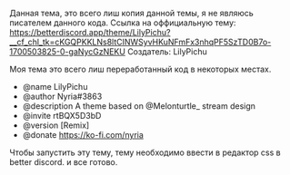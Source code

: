 Данная тема, это всего лиш копия данной темы, я не являюсь писателем данного кода.
Ссылка на оффициальную тему: https://betterdiscord.app/theme/LilyPichu?__cf_chl_tk=cKGQPKKLNs8ltCINWSyvHKuNFmFx3nhqPF5SzTD0B7o-1700503825-0-gaNycGzNEKU
Создатель: LilyPichu

Моя тема это всего лиш переработанный код в некоторых местах.

* @name LilyPichu
* @author Nyria#3863
* @description A theme based on @Melonturtle_ stream design
* @invite rtBQX5D3bD
* @version [Remix]
* @donate https://ko-fi.com/nyria

Чтобы запустить эту тему, тему необходимо ввести в редактор css в better discord. 
и все готово.
